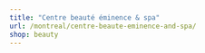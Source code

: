 ```yaml
---
title: "Centre beauté éminence & spa"
url: /montreal/centre-beaute-eminence-and-spa/
shop: beauty
---
```

